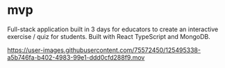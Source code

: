 # mvp

Full-stack application built in 3 days for educators to create an interactive exercise / quiz for students. Built with React TypeScript and MongoDB. 


https://user-images.githubusercontent.com/75572450/125495338-a5b746fa-b402-4983-99e1-ddd0cfd288f9.mov

